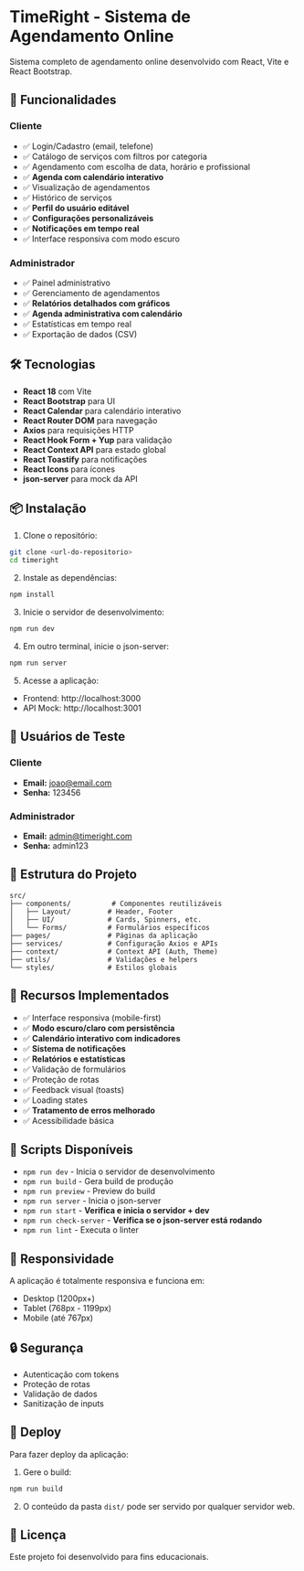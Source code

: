 # TimeRight - Sistema de Agendamento Online

Sistema completo de agendamento online desenvolvido com React, Vite e React Bootstrap.

## 🚀 Funcionalidades

### Cliente
- ✅ Login/Cadastro (email, telefone)
- ✅ Catálogo de serviços com filtros por categoria
- ✅ Agendamento com escolha de data, horário e profissional
- ✅ **Agenda com calendário interativo**
- ✅ Visualização de agendamentos
- ✅ Histórico de serviços
- ✅ **Perfil do usuário editável**
- ✅ **Configurações personalizáveis**
- ✅ **Notificações em tempo real**
- ✅ Interface responsiva com modo escuro

### Administrador
- ✅ Painel administrativo
- ✅ Gerenciamento de agendamentos
- ✅ **Relatórios detalhados com gráficos**
- ✅ **Agenda administrativa com calendário**
- ✅ Estatísticas em tempo real
- ✅ Exportação de dados (CSV)

## 🛠️ Tecnologias

- **React 18** com Vite
- **React Bootstrap** para UI
- **React Calendar** para calendário interativo
- **React Router DOM** para navegação
- **Axios** para requisições HTTP
- **React Hook Form + Yup** para validação
- **React Context API** para estado global
- **React Toastify** para notificações
- **React Icons** para ícones
- **json-server** para mock da API

## 📦 Instalação

1. Clone o repositório:
```bash
git clone <url-do-repositorio>
cd timeright
```

2. Instale as dependências:
```bash
npm install
```

3. Inicie o servidor de desenvolvimento:
```bash
npm run dev
```

4. Em outro terminal, inicie o json-server:
```bash
npm run server
```

5. Acesse a aplicação:
- Frontend: http://localhost:3000
- API Mock: http://localhost:3001

## 👤 Usuários de Teste

### Cliente
- **Email:** joao@email.com
- **Senha:** 123456

### Administrador
- **Email:** admin@timeright.com
- **Senha:** admin123

## 📁 Estrutura do Projeto

```
src/
├── components/          # Componentes reutilizáveis
│   ├── Layout/         # Header, Footer
│   ├── UI/             # Cards, Spinners, etc.
│   └── Forms/          # Formulários específicos
├── pages/              # Páginas da aplicação
├── services/           # Configuração Axios e APIs
├── context/            # Context API (Auth, Theme)
├── utils/              # Validações e helpers
└── styles/             # Estilos globais
```

## 🎨 Recursos Implementados

- ✅ Interface responsiva (mobile-first)
- ✅ **Modo escuro/claro com persistência**
- ✅ **Calendário interativo com indicadores**
- ✅ **Sistema de notificações**
- ✅ **Relatórios e estatísticas**
- ✅ Validação de formulários
- ✅ Proteção de rotas
- ✅ Feedback visual (toasts)
- ✅ Loading states
- ✅ **Tratamento de erros melhorado**
- ✅ Acessibilidade básica

## 🔧 Scripts Disponíveis

- `npm run dev` - Inicia o servidor de desenvolvimento
- `npm run build` - Gera build de produção
- `npm run preview` - Preview do build
- `npm run server` - Inicia o json-server
- `npm run start` - **Verifica e inicia o servidor + dev**
- `npm run check-server` - **Verifica se o json-server está rodando**
- `npm run lint` - Executa o linter

## 📱 Responsividade

A aplicação é totalmente responsiva e funciona em:
- Desktop (1200px+)
- Tablet (768px - 1199px)
- Mobile (até 767px)

## 🔒 Segurança

- Autenticação com tokens
- Proteção de rotas
- Validação de dados
- Sanitização de inputs

## 🚀 Deploy

Para fazer deploy da aplicação:

1. Gere o build:
```bash
npm run build
```

2. O conteúdo da pasta `dist/` pode ser servido por qualquer servidor web.

## 📄 Licença

Este projeto foi desenvolvido para fins educacionais.